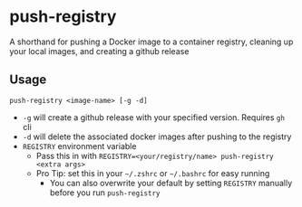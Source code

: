 # push-registry

A shorthand for pushing a Docker image to a container registry, cleaning up your local images, and creating a github release

## Usage

`push-registry <image-name> [-g -d]`

-   `-g` will create a github release with your specified version. Requires `gh` cli
-   `-d` will delete the associated docker images after pushing to the registry
-   `REGISTRY` environment variable
    -   Pass this in with `REGISTRY=<your/registry/name> push-registry <extra args>`
    -   Pro Tip: set this in your `~/.zshrc` or `~/.bashrc` for easy running
        -   You can also overwrite your default by setting `REGISTRY` manually before you run `push-registry`
